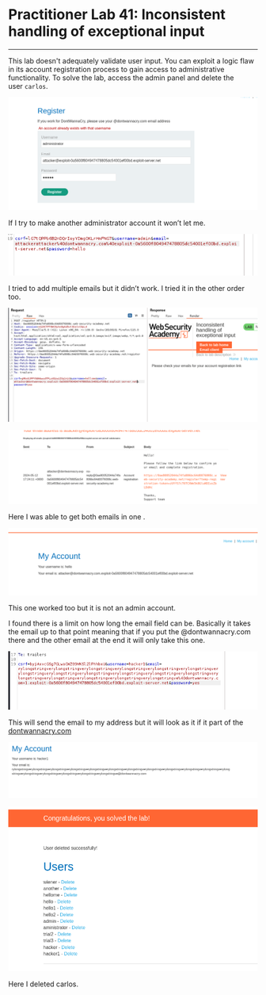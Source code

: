 # Practitioner Lab 41: Inconsistent handling of exceptional input

---

This lab doesn't adequately validate user input. You can exploit a logic flaw in its account registration process to gain access to administrative functionality. To solve the lab, access the admin panel and delete the user `carlos`.

![Untitled](Practitioner%20Lab%2041%20Inconsistent%20handling%20of%20excep%20b2131aefec5d404594cf97885ef5cd0a/Untitled.png)

If I try to make another administrator account it won’t let me.

![Untitled](Practitioner%20Lab%2041%20Inconsistent%20handling%20of%20excep%20b2131aefec5d404594cf97885ef5cd0a/Untitled%201.png)

I tried to add multiple emails but it didn’t work. I tried it in the other order too.

![Untitled](Practitioner%20Lab%2041%20Inconsistent%20handling%20of%20excep%20b2131aefec5d404594cf97885ef5cd0a/Untitled%202.png)

![Untitled](Practitioner%20Lab%2041%20Inconsistent%20handling%20of%20excep%20b2131aefec5d404594cf97885ef5cd0a/Untitled%203.png)

Here I was able to get both emails in one .

![Untitled](Practitioner%20Lab%2041%20Inconsistent%20handling%20of%20excep%20b2131aefec5d404594cf97885ef5cd0a/Untitled%204.png)

This one worked too but it is not an admin account.

I found there is a limit on how long the email field can be. Basically it takes the email up to that point meaning that if you put the @dontwannacry.com  there and the other email at the end it will only take this one.

![Untitled](Practitioner%20Lab%2041%20Inconsistent%20handling%20of%20excep%20b2131aefec5d404594cf97885ef5cd0a/Untitled%205.png)

This will send the email to my address but it will look as it if it part of the [dontwannacry.com](http://dontwannacry.com) 

![Untitled](Practitioner%20Lab%2041%20Inconsistent%20handling%20of%20excep%20b2131aefec5d404594cf97885ef5cd0a/Untitled%206.png)

![Untitled](Practitioner%20Lab%2041%20Inconsistent%20handling%20of%20excep%20b2131aefec5d404594cf97885ef5cd0a/Untitled%207.png)

Here I deleted carlos.